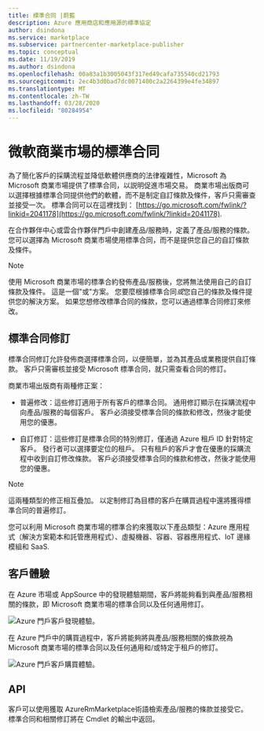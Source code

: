 ```yaml
---
title: 標準合同 |蔚藍
description: Azure 應用商店和應用源的標準協定
author: dsindona
ms.service: marketplace
ms.subservice: partnercenter-marketplace-publisher
ms.topic: conceptual
ms.date: 11/19/2019
ms.author: dsindona
ms.openlocfilehash: 00a83a1b3005043f317ed49cafa735540cd21793
ms.sourcegitcommit: 2ec4b3d0bad7dc0071400c2a2264399e4fe34897
ms.translationtype: MT
ms.contentlocale: zh-TW
ms.lasthandoff: 03/28/2020
ms.locfileid: "80284954"
---
```

# <a name="standard-contract-for-the-microsoft-commercial-marketplace"></a>微軟商業市場的標準合同

為了簡化客戶的採購流程並降低軟體供應商的法律複雜性，Microsoft 為 Microsoft 商業市場提供了標準合同，以説明促進市場交易。 商業市場出版商可以選擇根據標準合同提供他們的軟體，而不是制定自訂條款及條件，客戶只需審查並接受一次。 標準合同可以在這裡找到： [https://go.microsoft.com/fwlink/?linkid=2041178](https://go.microsoft.com/fwlink/?linkid=2041178).

在合作夥伴中心或雲合作夥伴門戶中創建產品/服務時，定義了產品/服務的條款。 您可以選擇為 Microsoft 商業市場使用標準合同，而不是提供您自己的自訂條款及條件。

>[!Note]
>使用 Microsoft 商業市場的標準合約發佈產品/服務後，您將無法使用自己的自訂條款及條件。 這是一個"或"方案。 您要麼根據標準合同*或*您自己的條款及條件提供您的解決方案。 如果您想修改標準合同的條款，您可以通過標準合同修訂來修改。

## <a name="standard-contract-amendments"></a>標準合同修訂

標準合同修訂允許發佈商選擇標準合同，以便簡單，並為其產品或業務提供自訂條款。 客戶只需審核並接受 Microsoft 標準合同，就只需查看合同的修訂。

商業市場出版商有兩種修正案：

* 普遍修改：這些修訂適用于所有客戶的標準合同。 通用修訂顯示在採購流程中向產品/服務的每個客戶。 客戶必須接受標準合同的條款和修改，然後才能使用您的優惠。

* 自訂修訂：這些修訂是標準合同的特別修訂，僅通過 Azure 租戶 ID 針對特定客戶。 發行者可以選擇要定位的租戶。 只有租戶的客戶才會在優惠的採購流程中收到自訂修改條款。  客戶必須接受標準合同的條款和修改，然後才能使用您的優惠。

>[!Note]
>這兩種類型的修正相互疊加。 以定制修訂為目標的客戶在購買過程中還將獲得標準合同的普遍修訂。

您可以利用 Microsoft 商業市場的標準合約來獲取以下產品類型：Azure 應用程式（解決方案範本和託管應用程式）、虛擬機器、容器、容器應用程式、IoT 邊緣模組和 SaaS.

## <a name="customer-experience"></a>客戶體驗

在 Azure 市場或 AppSource 中的發現體驗期間，客戶將能夠看到與產品/服務相關的條款，即 Microsoft 商業市場的標準合同以及任何通用修訂。

![Azure 門戶客戶發現體驗。](media/marketplace-publishers-guide/azure-discovery-process.png)

在 Azure 門戶中的購買過程中，客戶將能夠將與產品/服務相關的條款視為 Microsoft 商業市場的標準合同以及任何通用和/或特定于租戶的修訂。

![Azure 門戶客戶購買體驗。](media/marketplace-publishers-guide/azure-purchase-process.png)

## <a name="api"></a>API

客戶可以使用獲取 AzureRmMarketplace術語檢索產品/服務的條款並接受它。 標準合同和相關修訂將在 Cmdlet 的輸出中返回。
